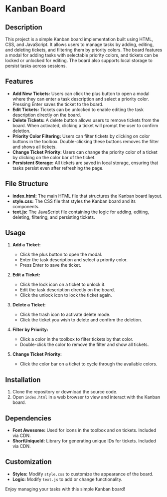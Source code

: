 # Kanban Board

## Description

This project is a simple Kanban board implementation built using HTML, CSS, and JavaScript. It allows users to manage tasks by adding, editing, and deleting tickets, and filtering them by priority colors. The board features a modal for adding tasks with selectable priority colors, and tickets can be locked or unlocked for editing. The board also supports local storage to persist tasks across sessions.

## Features

- **Add New Tickets:** Users can click the plus button to open a modal where they can enter a task description and select a priority color. Pressing Enter saves the ticket to the board.
- **Edit Tickets:** Tickets can be unlocked to enable editing the task description directly on the board.
- **Delete Tickets:** A delete button allows users to remove tickets from the board. When activated, clicking a ticket will prompt the user to confirm deletion.
- **Priority Color Filtering:** Users can filter tickets by clicking on color buttons in the toolbox. Double-clicking these buttons removes the filter and shows all tickets.
- **Change Ticket Priority:** Users can change the priority color of a ticket by clicking on the color bar of the ticket.
- **Persistent Storage:** All tickets are saved in local storage, ensuring that tasks persist even after refreshing the page.

## File Structure

- **index.html:** The main HTML file that structures the Kanban board layout.
- **style.css:** The CSS file that styles the Kanban board and its components.
- **text.js:** The JavaScript file containing the logic for adding, editing, deleting, filtering, and persisting tickets.

## Usage

1. **Add a Ticket:**
   - Click the plus button to open the modal.
   - Enter the task description and select a priority color.
   - Press Enter to save the ticket.

2. **Edit a Ticket:**
   - Click the lock icon on a ticket to unlock it.
   - Edit the task description directly on the board.
   - Click the unlock icon to lock the ticket again.

3. **Delete a Ticket:**
   - Click the trash icon to activate delete mode.
   - Click the ticket you wish to delete and confirm the deletion.

4. **Filter by Priority:**
   - Click a color in the toolbox to filter tickets by that color.
   - Double-click the color to remove the filter and show all tickets.

5. **Change Ticket Priority:**
   - Click the color bar on a ticket to cycle through the available colors.

## Installation

1. Clone the repository or download the source code.
2. Open `index.html` in a web browser to view and interact with the Kanban board.

## Dependencies

- **Font Awesome:** Used for icons in the toolbox and on tickets. Included via CDN.
- **ShortUniqueId:** Library for generating unique IDs for tickets. Included via CDN.

## Customization

- **Styles:** Modify `style.css` to customize the appearance of the board.
- **Logic:** Modify `text.js` to add or change functionality.

Enjoy managing your tasks with this simple Kanban board!

